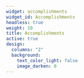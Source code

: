 ```yaml
---
widget: accomplishments
widget_id: Accomplishments
headless: true
weight: 10
title: Accomplishments
active: true
design:
  columns: "2"
  background:
    text_color_light: false
    image_darken: 0
---
```

